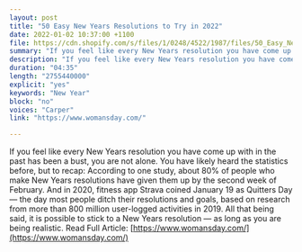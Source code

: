 ```yaml
---
layout: post
title: "50 Easy New Years Resolutions to Try in 2022"
date: 2022-01-02 10:37:00 +1100
file: https://cdn.shopify.com/s/files/1/0248/4522/1987/files/50_Easy_New_Year_s_Resolutions_to_Try_in_2022.mp3?v=1641197211
summary: "If you feel like every New Years resolution you have come up with in the past has been a bust, you are not alone. You have likely heard the statistics before, but to recap: According to one study, about 80% of people who make New Years resolutions have given them up by the second week of February. And in 2020, fitness app Strava coined January 19 as Quitters Day — the day most people ditch their resolutions and goals, based on research from more than 800 million user-logged activities in 2019. All that being said, it is possible to stick to a New Years resolution — as long as you are being realistic."
description: "If you feel like every New Years resolution you have come up with in the past has been a bust, you are not alone. You have likely heard the statistics before, but to recap: According to one study, about 80% of people who make New Years resolutions have given them up by the second week of February. And in 2020, fitness app Strava coined January 19 as Quitters Day — the day most people ditch their resolutions and goals, based on research from more than 800 million user-logged activities in 2019. All that being said, it is possible to stick to a New Years resolution — as long as you are being realistic. Read Full Article:<a href='https://www.womansday.com/'>https://www.womansday.com/</a>"
duration: "04:35" 
length: "2755440000"
explicit: "yes" 
keywords: "New Year"
block: "no" 
voices: "Carper"
link: "https://www.womansday.com/"

---
```


If you feel like every New Years resolution you have come up with in the past has been a bust, you are not alone. You have likely heard the statistics before, but to recap: According to one study, about 80% of people who make New Years resolutions have given them up by the second week of February. And in 2020, fitness app Strava coined January 19 as Quitters Day — the day most people ditch their resolutions and goals, based on research from more than 800 million user-logged activities in 2019. All that being said, it is possible to stick to a New Years resolution — as long as you are being realistic. Read Full Article: [https://www.womansday.com/](https://www.womansday.com/)
